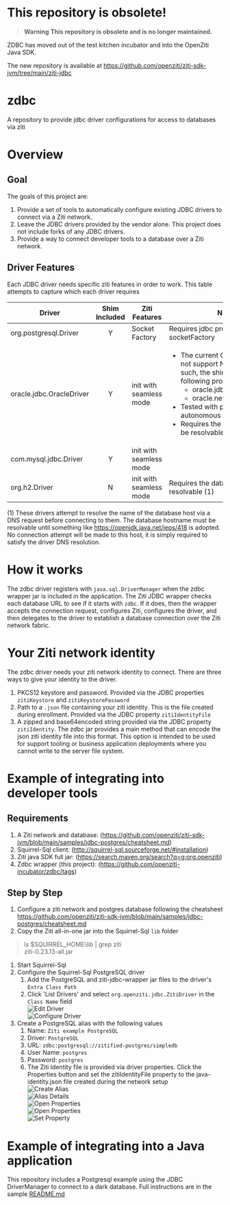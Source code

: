 # This repository is obsolete!

> **Warning**
> **This repository is obsolete and is no longer maintained.**

ZDBC has moved out of the test kitchen incubator and into the OpenZiti Java SDK. 

The new repository is available at https://github.com/openziti/ziti-sdk-jvm/tree/main/ziti-jdbc

# zdbc
A repository to provide jdbc driver configurations for access to databases via ziti

# Overview
## Goal
The goals of this project are:

1.  Provide a set of tools to automatically configure existing JDBC drivers to connect via a Ziti network.
1.  Leave the JDBC drivers provided by the vendor alone.  This project does not include forks of any JDBC drivers.
1.  Provide a way to connect developer tools to a database over a Ziti network.

## Driver Features
Each JDBC driver needs specific ziti features in order to work.  This table attempts to capture which each driver requires

| Driver | Shim Included | Ziti Features | Notes |
| ------ | :------------:| ------------- | ----- |
| org.postgresql.Driver | Y | Socket Factory | Requires jdbc property socketFactory |
| oracle.jdbc.OracleDriver | Y | init with seamless mode | <ul><li>The current Oracle shim does not support NIO or OOB. As such, the shim will set the following property values <ul><li>oracle.jdbc.javaNetNio=false</li><li>oracle.net.disableOob=false</li></ul></li><li>Tested with public and private autonomous databases</li><li>Requires the database host to be resolvable (1)</li></ul> |
| com.mysql.jdbc.Driver | Y | init with seamless mode | |
| org.h2.Driver | N | init with seamless mode | Requires the database host to be resolvable (1) |

(1) These drivers attempt to resolve the name of the database host via a DNS request before connecting to them. The database hostname must be resolvable until something like <https://openjdk.java.net/jeps/418> is adopted. No connection attempt will be made to this host, it is simply required to satisfy the driver DNS resolution.

# How it works
The zdbc driver registers with `java.sql.DriverManager` when the zdbc wrapper jar is included in the application.  The Ziti JDBC wrapper checks each database URL to see if it starts with `zdbc`.  If it does, then the wrapper accepts the connection request, configures Ziti,  configures the driver,  and then delegates to the driver to establish a database connection over the Ziti network fabric.

# Your Ziti network identity
The zdbc driver needs your ziti network identity to connect.  There are three ways to give your identity to the driver.
1. PKCS12 keystore and password.  Provided via the JDBC properties `zitiKeystore` and `zitiKeystorePassword`
1. Path to a `.json` file containing your ziti identity.  This is the file created during enrollment.  Provided via the JDBC property `zitiIdentityFile`
1. A zipped and base64encoded string provided via the JDBC property `zitiIdentity`.  The zdbc jar provides a main method that can encode the json ziti identity file into this format.  This option is intended to be used for support tooling or business application deployments where you cannot write to the server file system.

# Example of integrating into developer tools
## Requirements
1.  A Ziti network and database: (https://github.com/openziti/ziti-sdk-jvm/blob/main/samples/jdbc-postgres/cheatsheet.md) 
1.  Squirrel-Sql client: (http://squirrel-sql.sourceforge.net/#installation)
1.  Ziti java SDK full jar: (https://search.maven.org/search?q=g:org.openziti)
1.  Zdbc wrapper (this project): (https://github.com/openziti-incubator/zdbc/tags)

## Step by Step
1.  Configure a ziti network and postgres database following the cheatsheet <https://github.com/openziti/ziti-sdk-jvm/blob/main/samples/jdbc-postgres/cheatsheet.md> 
1.  Copy the Ziti all-in-one jar into the Squirrel-Sql `lib` folder

> ls $SQUIRREL_HOME\lib | grep ziti <br>
  ziti-0.23.13-all.jar

1.  Start Squirrel-Sql
1.  Configure the Squirrel-Sql PostgreSQL driver
    1. Add the PostgreSQL and ziti-jdbc-wrapper jar files to the driver's `Extra Class Path`
    1. Click 'List Drivers' and select `org.openziti.jdbc.ZitiDriver` in the `Class Name` field
    <br>![Edit Driver](/images/Driver-Edit.png)
    <br>![Configure Driver](/images/Driver-Details.png)
1.  Create a PostgreSQL alias with the following values
    1. Name: `Ziti example PostgreSQL`
    1. Driver: `PostgreSQL`
    1. URL: `zdbc:postgresql://zitified-postgres/simpledb`
    1. User Name: `postgres`
    1. Password: `postgres`
    1. The Ziti Identity file is provided via driver properties.   Click the Properties button and set the zitiIdentityFile property to the java-identity.json file created during the network setup
    <br>![Create Alias](/images/Alias-Create.png)
    <br>![Alias Details](/images/Alias-Details.png)
    <br>![Open Properties](/images/Alias-OpenProps.png)
    <br>![Open Properties](/images/Alias-SelectProps.png)
    <br>![Set Property](/images/Alias-SetProp.png)

# Example of integrating into a Java application
This repository includes a Postgresql example using the JDBC DriverManager to connect to a dark database.
Full instructions are in the sample [README.md](samples/postgresql/README.md)
